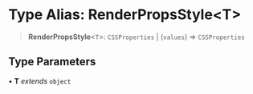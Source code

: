# Type Alias: RenderPropsStyle\<T\>

> **RenderPropsStyle**\<`T`\>: `CSSProperties` \| (`values`) => `CSSProperties`

## Type Parameters

• **T** *extends* `object`
